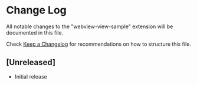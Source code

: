 # Change Log

All notable changes to the "webview-view-sample" extension will be documented in this file.

Check [Keep a Changelog](http://keepachangelog.com/) for recommendations on how to structure this file.

## [Unreleased]

- Initial release